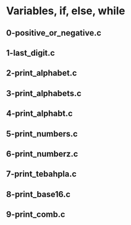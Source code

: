 # Variables, if, else, while

## 0-positive_or_negative.c

## 1-last_digit.c

## 2-print_alphabet.c

## 3-print_alphabets.c

## 4-print_alphabt.c

## 5-print_numbers.c

## 6-print_numberz.c

## 7-print_tebahpla.c

## 8-print_base16.c

## 9-print_comb.c
